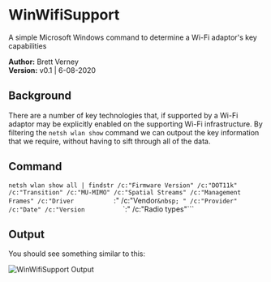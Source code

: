 # WinWifiSupport
A simple Microsoft Windows command to determine a Wi-Fi adaptor's key capabilities

**Author:** Brett Verney</br>
**Version:** v0.1 | 6-08-2020

## Background
There are a number of key technologies that, if supported by a Wi-Fi adaptor may be explicitly enabled on the supporting Wi-Fi infrastructure. By filtering the ```netsh wlan show``` command we can outpout the key information that we require, without having to sift through all of the data.

## Command
```netsh wlan show all | findstr /c:"Firmware Version" /c:"DOT11k" /c:"Transition" /c:"MU-MIMO" /c:"Spatial Streams" /c:"Management Frames" /c:"Driver```&nbsp;&nbsp;&nbsp;&nbsp;&nbsp;&nbsp;&nbsp;&nbsp;&nbsp;&nbsp;&nbsp;&nbsp;&nbsp;&nbsp;&nbsp;&nbsp;&nbsp;&nbsp;&nbsp;&nbsp;:" /c:"Vendor```&nbsp; " /c:"Provider" /c:"Date" /c:"Version```&nbsp;&nbsp;&nbsp;&nbsp;&nbsp;&nbsp;&nbsp;&nbsp;&nbsp;&nbsp;&nbsp;&nbsp;&nbsp;&nbsp;&nbsp;&nbsp;&nbsp;&nbsp;&nbsp;`:" /c:"Radio types"```

## Output

You should see something similar to this:

![WinWifiSupport Output](https://github.com/wifiwizardofoz/WinWifiSupport/blob/master/winWifiSupport.PNG)
